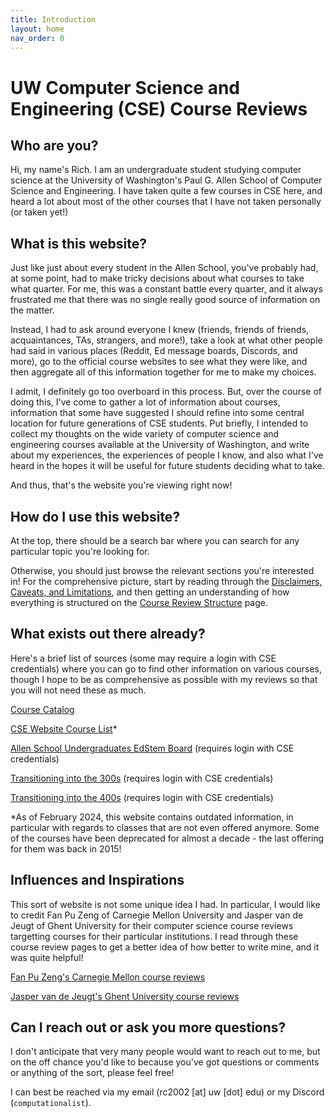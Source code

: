 ```yaml
---
title: Introduction
layout: home
nav_order: 0
---
```

# UW Computer Science and Engineering (CSE) Course Reviews

## Who are you?

Hi, my name's Rich. I am an undergraduate student studying computer science at the University of Washington's Paul G. Allen School of Computer Science and Engineering. I have taken quite a few courses in CSE here, and heard a lot about most of the other courses that I have not taken personally (or taken yet!)

## What is this website?

Just like just about every student in the Allen School, you've probably had, at some point, had to make tricky decisions about what courses to take what quarter. For me, this was a constant battle every quarter, and it always frustrated me that there was no single really good source of information on the matter.

Instead, I had to ask around everyone I knew (friends, friends of friends, acquaintances, TAs, strangers, and more!), take a look at what other people had said in various places (Reddit, Ed message boards, Discords, and more), go to the official course websites to see what they were like, and then aggregate all of this information together for me to make my choices.

I admit, I definitely go too overboard in this process. But, over the course of doing this, I've come to gather a lot of information about courses, information that some have suggested I should refine into some central location for future generations of CSE students. Put briefly, I intended to collect my thoughts on the wide variety of computer science and engineering courses available at the University of Washington, and write about my experiences, the experiences of people I know, and also what I've heard in the hopes it will be useful for future students deciding what to take.

And thus, that's the website you're viewing right now!

##  How do I use this website?
At the top, there should be a search bar where you can search for any particular topic you're looking for.

Otherwise, you should just browse the relevant sections you're interested in! For the comprehensive picture, start by reading through the [Disclaimers, Caveats, and Limitations](/01%20-%20disclaimer.md), and then getting an understanding of how everything is structured on the [Course Review Structure](/02%20-%20structure.md) page.

##  What exists out there already?

Here's a brief list of sources (some may require a login with CSE credentials) where you can go to find other information on various courses, though I hope to be as comprehensive as possible with my reviews so that you will not need these as much.

[Course Catalog](https://www.washington.edu/students/crscat/cse.html)

[CSE Website Course List](https://www.cs.washington.edu/education/courses/)*

[Allen School Undergraduates EdStem Board](https://edstem.org/us/courses/488/discussion/) (requires login with CSE credentials)

[Transitioning into the 300s](https://docs.google.com/document/d/1c3R1R_P0CrpRQZh3-tGcqzkrLkrguVodU7smWTEUBg8/edit) (requires login with CSE credentials)

[Transitioning into the 400s](https://docs.google.com/document/d/1OnzbZPEo9nogJciJtxt8T7zBmW--SM9-23_zibSxoDg/edit) (requires login with CSE credentials)

\*As of February 2024, this website contains outdated information, in particular with regards to classes that are not even offered anymore. Some of the courses have been deprecated for almost a decade - the last offering for them was back in 2015!

##  Influences and Inspirations

This sort of website is not some unique idea I had. In particular, I would like to credit Fan Pu Zeng of Carnegie Mellon University and Jasper van de Jeugt of Ghent University for their computer science course reviews targetting courses for their particular institutions. I read through these course review pages to get a better idea of how better to write mine, and it was quite helpful!

[Fan Pu Zeng's Carnegie Mellon course reviews](https://fanpu.io/courses/)

[Jasper van de Jeugt's Ghent University course reviews](https://jaspervdj.be/posts/2013-08-10-ugent-courses-review.html)

##  Can I reach out or ask you more questions?

I don't anticipate that very many people would want to reach out to me, but on the off chance you'd like to because you've got questions or comments or anything of the sort, please feel free!

I can best be reached via my email (rc2002 [at] uw [dot] edu) or my Discord (```computationalist```).
